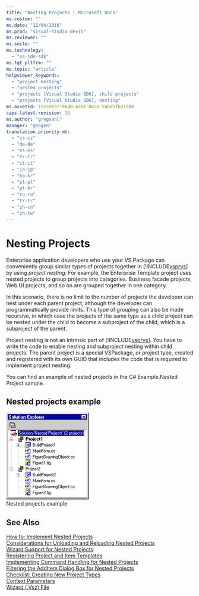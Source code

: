 ```yaml
---
title: "Nesting Projects | Microsoft Docs"
ms.custom: ""
ms.date: "11/04/2016"
ms.prod: "visual-studio-dev15"
ms.reviewer: ""
ms.suite: ""
ms.technology: 
  - "vs-ide-sdk"
ms.tgt_pltfrm: ""
ms.topic: "article"
helpviewer_keywords: 
  - "project nesting"
  - "nested projects"
  - "projects [Visual Studio SDK], child projects"
  - "projects [Visual Studio SDK], nesting"
ms.assetid: 12cce037-9840-4761-845e-5abd5fb317b0
caps.latest.revision: 15
ms.author: "gregvanl"
manager: "ghogen"
translation.priority.mt: 
  - "cs-cz"
  - "de-de"
  - "es-es"
  - "fr-fr"
  - "it-it"
  - "ja-jp"
  - "ko-kr"
  - "pl-pl"
  - "pt-br"
  - "ru-ru"
  - "tr-tr"
  - "zh-cn"
  - "zh-tw"
---
```

# Nesting Projects
Enterprise application developers who use your VS Package can conveniently group similar types of projects together in [!INCLUDE[vsprvs](../../code-quality/includes/vsprvs_md.md)] by using *project nesting*. For example, the Enterprise Template project uses nested projects to group projects into categories. Business facade projects, Web UI projects, and so on are grouped together in one category.  
  
 In this scenario, there is no limit to the number of projects the developer can nest under each parent project, although the developer can programmatically provide limits. This type of grouping can also be made recursive, in which case the projects of the same type as a child project can be nested under the child to become a subproject of the child, which is a subproject of the parent.  
  
 Project nesting is not an intrinsic part of [!INCLUDE[vsprvs](../../code-quality/includes/vsprvs_md.md)]. You have to write the code to enable nesting and subproject nesting within child projects. The parent project is a special VSPackage, or project type, created and registered with its own GUID that includes the code that is required to implement project nesting.  
  
 You can find an example of nested projects in the C# Example.Nested Project sample.  
  
## Nested projects example  
 ![Nested Projects Solution](../../extensibility/internals/media/vsnestedprojects.gif "vsNestedProjects")  
Nested projects example  
  
## See Also  
 [How to: Implement Nested Projects](../../extensibility/internals/how-to-implement-nested-projects.md)   
 [Considerations for Unloading and Reloading Nested Projects](../../extensibility/internals/considerations-for-unloading-and-reloading-nested-projects.md)   
 [Wizard Support for Nested Projects](../../extensibility/internals/wizard-support-for-nested-projects.md)   
 [Registering Project and Item Templates](../../extensibility/internals/registering-project-and-item-templates.md)   
 [Implementing Command Handling for Nested Projects](../../extensibility/internals/implementing-command-handling-for-nested-projects.md)   
 [Filtering the AddItem Dialog Box for Nested Projects](../../extensibility/internals/filtering-the-additem-dialog-box-for-nested-projects.md)   
 [Checklist: Creating New Project Types](../../extensibility/internals/checklist-creating-new-project-types.md)   
 [Context Parameters](../../extensibility/internals/context-parameters.md)   
 [Wizard (.Vsz) File](../../extensibility/internals/wizard-dot-vsz-file.md)